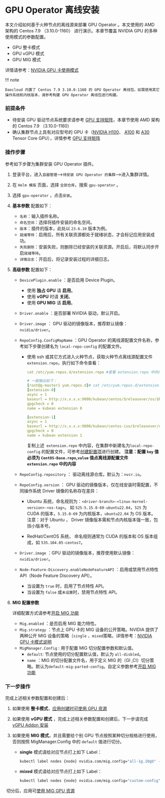 # GPU Operator 离线安装

本文介绍如何基于火种节点的离线源来部署 GPU Operator 。本文使用的 AMD 架构的 Centos 7.9 （3.10.0-1160） 进行演示。本章节覆盖 NVIDIA GPU 的多种使用模式的参数配置。

- GPU 整卡模式
- GPU vGPU 模式
- GPU MIG 模式

详情请参考：[NVIDIA GPU 卡使用模式](overvie_nvidia_gpu.md)

!!! note

    Daocloud 内置了 Centos 7.9 3.10.0-1160 的 GPU Operator 离线包，如需使用其它操作系统和内核版本，请参考构建 GPU Operator 离线包进行构建。

### 前提条件

- 待安装 GPU 驱动节点系统要求请参考 [GPU 支持矩阵](../gpu_matrix.md)，本章节使用  AMD 架构的 Centos 7.9 （3.10.0-1160）
- 确认集群节点上具有对应型号的 GPU 卡（[NVIDIA H100](https://www.nvidia.com/en-us/data-center/h100/)、 [A100](https://www.nvidia.com/en-us/data-center/a100/) 和 [A30](https://www.nvidia.com/en-us/data-center/products/a30-gpu/) Tensor Core GPU），详情参考 [GPU 支持矩阵](../gpu_matrix.md)

### 操作步骤

参考如下步骤为集群安装 GPU Operator 插件。

1. 登录平台，进入`容器管理`-->`待安装 GPU Operator 的集群`-->进入集群详情。

2. 在 `Helm 模版` 页面，选择 `全部仓库`，搜索 `gpu-operator` 。

3. 选择 `gpu-operator` ，点击`安装`。

4. **基本参数** 配置如下：

    - `名称`：输入插件名称。
    - `命名空间`：选择将插件安装的命名空间。
    - `版本`：插件的版本，此处以 `23.6.10` 版本为例。
    - `就绪等待`：启用后，所有关联资源都处于就绪状态，才会标记应用安装成功。
    - `失败删除`：安装失败，则删除已经安装的关联资源。开启后，将默认同步开启`就绪等待`。
    - `详情日志`：开启后，将记录安装过程的详细日志。

5. **高级参数** 配置如下：

    - `DevicePlugin.enable` ：是否启用 Device Plugin。

        - 使用 **独占 GPU** 请 **启用**。
        - 使用  **vGPU** 时请 **关闭**。
        - 使用 **GPU MIG** 请 **启用**。

    - `Driver.enable` ：是否部署 NVIDIA 驱动，默认开启。

    - `Driver.image` ： GPU 驱动的镜像版本，推荐默认镜像：`nvidia/driver`。

    - `RepoConfig.ConfigMapName` ：GPU Operator 的离线源配置文件名称，参考如下步骤创建名为 `local-repo-config` 的配置文件。

        - 使用 ssh 或其它方式进入火种节点，获取火种节点离线源配置文件 `extension.repo`，执行如下命令查看：

            ```yaml
            cat /etc/yum.repos.d/extension.repo #查看 extension.repo 中的内容。
            
            # 一般输出如下：
            [root@g-master1 yum.repos.d]# cat /etc/yum.repos.d/extension.repo
            [extension-0]
            async = 1
            baseurl = http://x.x.x.x:9000/kubean/centos/$releasever/os/$basearch
            gpgcheck = 0
            name = kubean extension 0
            
            [extension-1]
            async = 1
            baseurl = http://x.x.x.x:9000/kubean/centos-iso/$releasever/os/$basearch
            gpgcheck = 0
            name = kubean extension 1
            ```
            
            复制上述` extension.repo` 中内容，在集群中新建名为`local-repo-config` 的配置文件，可参考[创建配置项](../../configmaps-secrets/create-configmap.md)进行创建。
            **注意：配置 `key` 值必须为 `CentOS-Base.repo`,`value` 值点离线源配置文件 `extension.repo` 中的内容**

    - `RepoConfig.repository` ：  驱动离线源仓库。默认为：`nvcr.io`。

    - `RepoConfig.version` ： GPU 驱动的镜像版本，仅在线安装时需配置，不同操作系统 Driver 镜像的名称存在差异：

         - Ubuntu 系统，命名规则为：`<driver-branch>-<linux-kernel-version>-<os-tag>`。
           如 `525-5.15.0-69-ubuntu22.04`，`525` 为 CUDA 的版本，`5.15.0-69` 为内核版本，`ubuntu22.04` 为 OS 版本。
           注意：对于 Ubuntu ， Driver 镜像版本需和节点内核版本强一致，包括小版本号。

         - RedHat/CentOS 系统， 命名规则通常为 CUDA 的版本和 OS 版本组成，如 `535.104.05-centos7`。

    - `Driver.image` ：GPU 驱动的镜像版本，推荐使用默认镜像：`nvidia/driver`。

    - `Node-Feature-Discovery.enableNodeFeatureAPI` ：启用或禁用节点特性 API（Node Feature Discovery API）。

         - 当设置为 `true` 时，启用了节点特性 API。
         - 当设置为 `false` 或`未设置`时，禁用节点特性 API。

6.  **MIG 配置参数**

    详细配置方式请参考[开启 MIG 功能](../create_mig.md)

    - `Mig.enabled` ：是否启用 MIG 能力特性。
    - `Mig.strategy` ：节点上 GPU 卡的 MIG 设备的公开策略。NVIDIA 提供了两种公开 MIG 设备的策略（`single` 、`mixed`策略，详情参考：[NVIDIA GPU 卡模式说明](overvie_nvidia_gpu.md)
    - `MigManager.Config` : 用于配置 MIG 切分配置参数和默认值。
        - `default`: 节点使用的切分配置默认值，默认为 `all-disbled`。
        - `name` ：MIG 的切分配置文件名，用于定义 MIG 的（GI ,CI）切分策略。默认为`default-mig-parted-config`。自定义参数参考[开启 MIG 功能](../create_mig.md)


### 下一步操作

完成上述相关参数配置和创建后：

1. 如果使用 **整卡模式**，[应用创建时可使用 GPU 资源](full_gpu_userguide.md)

2. 如果使用 **vGPU 模式** ，完成上述相关参数配置和创建后，下一步请完成 [vGPU Addon 安装](vgpu/vgpu_addon.md)

3. 如果使用 **MIG 模式**，并且需要给个别 GPU 节点按照某种切分规格进行使用，否则按照 MigManager.Config 中的 `default` 值进行切分。

    - **single** 模式请给对应节点打上如下 Label：

        ```sh
        kubectl label nodes {node} nvidia.com/mig.config="all-1g.10gb" --overwrite
        ```

    - **mixed** 模式请给对应节点打上如下 Label：

        ```sh
        kubectl label nodes {node} nvidia.com/mig.config="custom-config" --overwrite
        ```


​        	切分后，应用可[使用 MIG GPU 资源](mig/mig_usage.md)
